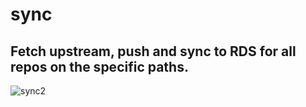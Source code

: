 # sync

## Fetch upstream, push and sync to RDS for all repos on the specific paths.

![sync2](https://user-images.githubusercontent.com/117152189/211195004-b6fe16e0-815e-488f-99db-f76bedaa7076.gif)
